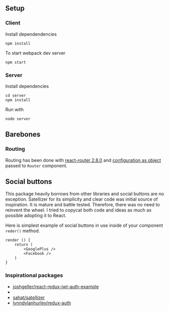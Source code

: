 ## Setup

### Client

Install dependendencies
```
npm install
```

To start webpack dev server
```
npm start
```

### Server 

Install dependencies
```
cd server
npm install
```

Run with 
```
node server
```

## Barebones

### Routing

Routing has been done with [react-router 2.8.0][react-router] and [configuration as object][react-router-conf] passed to `Router` component.

[react-router]: https://github.com/reactjs/react-router/blob/v2.8.0/
[react-router-conf]: https://github.com/reactjs/react-router/blob/v2.8.0/docs/guides/RouteConfiguration.md#configuration-with-plain-routes

## Social buttons

This package heavily borrows from other libraries and social buttons are no exception. Satellizer for its simplicity
and clear code was initial source of inspiration. It is mature and battle tested. Therefore, there was no need to 
reinvent the wheel. I tried to copycat both code and ideas as much as possible adopting it to React.

Here is simplest example of social buttons in use inside of your component `reder()` method.

```
render () {
	return (
		<GooglePlus />
		<Facebook />
	)
}

```

### Inspirational packages

* [joshgeller/react-redux-jwt-auth-example](https://github.com/joshgeller/react-redux-jwt-auth-example)
* [](https://github.com/mjrussell/redux-auth-wrapper)
* [sahat/satellizer](https://github.com/sahat/satellizer)
* [lynndylanhurley/redux-auth](https://github.com/lynndylanhurley/redux-auth)